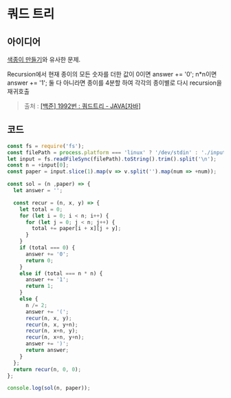# 쿼드 트리

## 아이디어
[색종이 만들기](https://www.acmicpc.net/problem/2630)와 유사한 문제. 

Recursion에서 현재 종이의 모든 숫자를 더한 값이 0이면 answer += '0'; n*n이면 answer += '1'; 둘 다 아니라면 종이를 4분할 하여 각각의 종이별로 다시 recursion을 재귀호출

> 출처 : [[백준] 1992번 : 쿼드트리 - JAVA[자바]](https://st-lab.tistory.com/230)

## 코드

```js
const fs = require('fs');
const filePath = process.platform === 'linux' ? '/dev/stdin' : './input.txt';
let input = fs.readFileSync(filePath).toString().trim().split('\n');
const n = +input[0];
const paper = input.slice(1).map(v => v.split('').map(num => +num));

const sol = (n ,paper) => {
  let answer = '';

  const recur = (n, x, y) => {
    let total = 0;
    for (let i = 0; i < n; i++) {
      for (let j = 0; j < n; j++) {
        total += paper[i + x][j + y];
      }
    }
    if (total === 0) {
      answer += '0';
      return 0;
    }
    else if (total === n * n) {
      answer += '1';
      return 1;
    }
    else {
      n /= 2;
      answer += '(';
      recur(n, x, y);
      recur(n, x, y+n);
      recur(n, x+n, y);
      recur(n, x+n, y+n);
      answer += ')';
      return answer;
    }
  };
  return recur(n, 0, 0);
};

console.log(sol(n, paper));
```